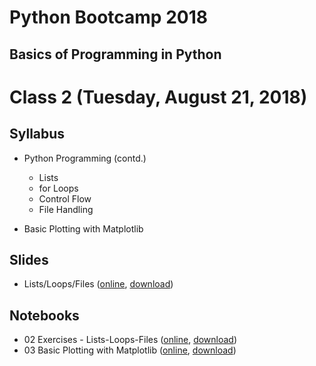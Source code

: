 # Python Bootcamp 2018

## Basics of Programming in Python

Class 2 (Tuesday, August 21, 2018)
=================================

Syllabus
------
- Python Programming (contd.)
   - Lists
   - for Loops
   - Control Flow
   - File Handling

- Basic Plotting with Matplotlib

Slides
------
  - Lists/Loops/Files ([online](https://www.slideshare.net/secret/vzAxLmjtJql0to), [download](slides/03%20Lists_Loops_Files.pptx))
  
Notebooks
---------
  - 02 Exercises - Lists-Loops-Files ([online](https://mybinder.org/v2/gh/vineetbansal/Python-Bootcamp/master?filepath=notebooks/02%20Exercises%20-%20Lists-Loops-Files.ipynb), [download](notebooks/02%20Exercises%20-%20Lists-Loops-Files.ipynb))
  - 03 Basic Plotting with Matplotlib ([online](https://mybinder.org/v2/gh/vineetbansal/Python-Bootcamp/master?filepath=notebooks/03%20Basic%20Plotting%20with%20Matplotlib.ipynb), [download](notebooks/03%20Basic%20Plotting%20with%20Matplotlib.ipynb))
